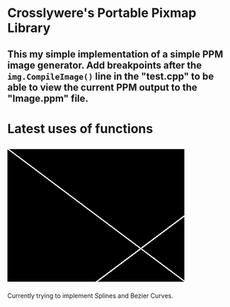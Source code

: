 # Crosslywere's Portable Pixmap Library
This my simple implementation of a simple PPM image generator.
Add breakpoints after the `img.CompileImage()` line in the "test.cpp" to be able to view the current PPM output to the "Image.ppm" file.
---
# Latest uses of functions
![LatestImage](./Latest.png)
---
Currently trying to implement Splines and Bezier Curves.